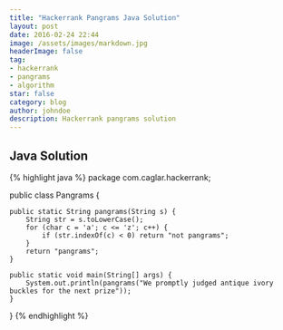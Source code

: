 ```yaml
---
title: "Hackerrank Pangrams Java Solution"
layout: post
date: 2016-02-24 22:44
image: /assets/images/markdown.jpg
headerImage: false
tag:
- hackerrank
- pangrams
- algorithm
star: false
category: blog
author: johndoe
description: Hackerrank pangrams solution
---
```


## Java Solution

{% highlight java %}
package com.caglar.hackerrank;

public class Pangrams {

    public static String pangrams(String s) {
        String str = s.toLowerCase();
        for (char c = 'a'; c <= 'z'; c++) {
            if (str.indexOf(c) < 0) return "not pangrams";
        }
        return "pangrams";
    }

    public static void main(String[] args) {
        System.out.println(pangrams("We promptly judged antique ivory buckles for the next prize"));
    }

}
{% endhighlight %}
